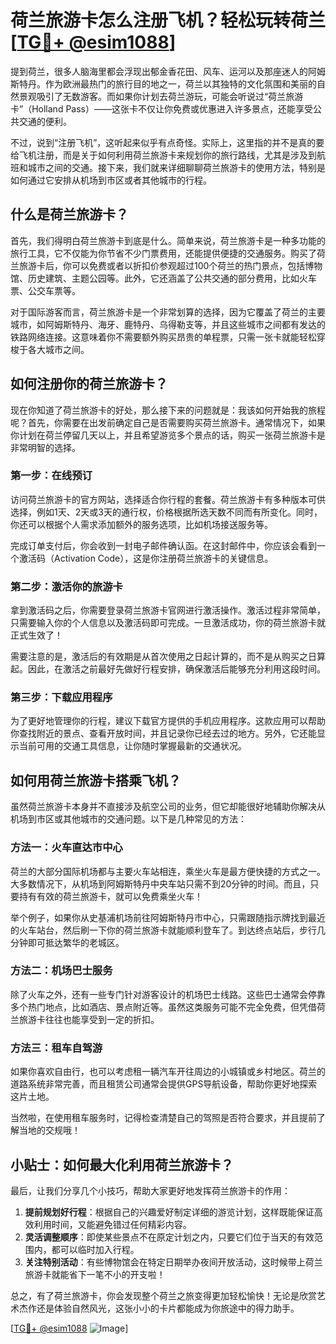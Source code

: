 # 荷兰旅游卡怎么注册飞机？轻松玩转荷兰[[TG💪+ @esim1088](https://t.me/s/esim1088)]

提到荷兰，很多人脑海里都会浮现出郁金香花田、风车、运河以及那座迷人的阿姆斯特丹。作为欧洲最热门的旅行目的地之一，荷兰以其独特的文化氛围和美丽的自然景观吸引了无数游客。而如果你计划去荷兰游玩，可能会听说过“荷兰旅游卡”（Holland Pass）——这张卡不仅让你免费或优惠进入许多景点，还能享受公共交通的便利。

不过，说到“注册飞机”，这听起来似乎有点奇怪。实际上，这里指的并不是真的要给飞机注册，而是关于如何利用荷兰旅游卡来规划你的旅行路线，尤其是涉及到航班和城市之间的交通。接下来，我们就来详细聊聊荷兰旅游卡的使用方法，特别是如何通过它安排从机场到市区或者其他城市的行程。

## 什么是荷兰旅游卡？

首先，我们得明白荷兰旅游卡到底是什么。简单来说，荷兰旅游卡是一种多功能的旅行工具，它不仅能为你节省不少门票费用，还能提供便捷的交通服务。购买了荷兰旅游卡后，你可以免费或者以折扣价参观超过100个荷兰的热门景点，包括博物馆、历史建筑、主题公园等。此外，它还涵盖了公共交通的部分费用，比如火车票、公交车票等。

对于国际游客而言，荷兰旅游卡是一个非常划算的选择，因为它覆盖了荷兰的主要城市，如阿姆斯特丹、海牙、鹿特丹、乌得勒支等，并且这些城市之间都有发达的铁路网络连接。这意味着你不需要额外购买昂贵的单程票，只需一张卡就能轻松穿梭于各大城市之间。

## 如何注册你的荷兰旅游卡？

现在你知道了荷兰旅游卡的好处，那么接下来的问题就是：我该如何开始我的旅程呢？首先，你需要在出发前确定自己是否需要购买荷兰旅游卡。通常情况下，如果你计划在荷兰停留几天以上，并且希望游览多个景点的话，购买一张荷兰旅游卡是非常明智的选择。

### 第一步：在线预订

访问荷兰旅游卡的官方网站，选择适合你行程的套餐。荷兰旅游卡有多种版本可供选择，例如1天、2天或3天的通行权，价格根据所选天数不同而有所变化。同时，你还可以根据个人需求添加额外的服务选项，比如机场接送服务等。

完成订单支付后，你会收到一封电子邮件确认函。在这封邮件中，你应该会看到一个激活码（Activation Code），这是你注册荷兰旅游卡的关键信息。

### 第二步：激活你的旅游卡

拿到激活码之后，你需要登录荷兰旅游卡官网进行激活操作。激活过程非常简单，只需要输入你的个人信息以及激活码即可完成。一旦激活成功，你的荷兰旅游卡就正式生效了！

需要注意的是，激活后的有效期是从首次使用之日起计算的，而不是从购买之日算起。因此，在激活之前最好先做好行程安排，确保激活后能够充分利用这段时间。

### 第三步：下载应用程序

为了更好地管理你的行程，建议下载官方提供的手机应用程序。这款应用可以帮助你查找附近的景点、查看开放时间，并且记录你已经去过的地方。另外，它还能显示当前可用的交通工具信息，让你随时掌握最新的交通状况。

## 如何用荷兰旅游卡搭乘飞机？

虽然荷兰旅游卡本身并不直接涉及航空公司的业务，但它却能很好地辅助你解决从机场到市区或其他城市的交通问题。以下是几种常见的方法：

### 方法一：火车直达市中心

荷兰的大部分国际机场都与主要火车站相连，乘坐火车是最方便快捷的方式之一。大多数情况下，从机场到阿姆斯特丹中央车站只需不到20分钟的时间。而且，只要持有有效的荷兰旅游卡，就可以免费乘坐火车！

举个例子，如果你从史基浦机场前往阿姆斯特丹市中心，只需跟随指示牌找到最近的火车站台，然后刷一下你的荷兰旅游卡就能顺利登车了。到达终点站后，步行几分钟即可抵达繁华的老城区。

### 方法二：机场巴士服务

除了火车之外，还有一些专门针对游客设计的机场巴士线路。这些巴士通常会停靠多个热门地点，比如酒店、景点附近等。虽然这类服务可能不完全免费，但凭借荷兰旅游卡往往也能享受到一定的折扣。

### 方法三：租车自驾游

如果你喜欢自由行，也可以考虑租一辆汽车开往周边的小城镇或乡村地区。荷兰的道路系统非常完善，而且租赁公司通常会提供GPS导航设备，帮助你更好地探索这片土地。

当然啦，在使用租车服务时，记得检查清楚自己的驾照是否符合要求，并且提前了解当地的交规哦！

## 小贴士：如何最大化利用荷兰旅游卡？

最后，让我们分享几个小技巧，帮助大家更好地发挥荷兰旅游卡的作用：

1. **提前规划好行程**：根据自己的兴趣爱好制定详细的游览计划，这样既能保证高效利用时间，又能避免错过任何精彩内容。
2. **灵活调整顺序**：即使某些景点不在原定计划之内，只要它们位于当天的有效范围内，都可以临时加入行程。
3. **关注特别活动**：有些博物馆会在特定日期举办夜间开放活动，这时候带上荷兰旅游卡就能省下一笔不小的开支啦！

总之，有了荷兰旅游卡，你会发现整个荷兰之旅变得更加轻松愉快！无论是欣赏艺术杰作还是体验自然风光，这张小小的卡片都能成为你旅途中的得力助手。

[[TG💪+ @esim1088](https://t.me/s/esim1088) ![Image](https://i.postimg.cc/4NQfJmqS/Snipaste-2025-05-13-00-14-12.png)]